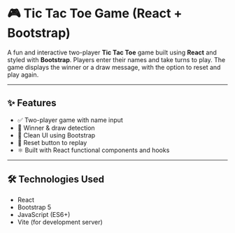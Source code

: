 # 🎮 Tic Tac Toe Game (React + Bootstrap)

A fun and interactive two-player **Tic Tac Toe** game built using **React** and styled with **Bootstrap**. Players enter their names and take turns to play. The game displays the winner or a draw message, with the option to reset and play again.

---

## ✨ Features

- ✅ Two-player game with name input
- 🧠 Winner & draw detection
- 🎨 Clean UI using Bootstrap
- 🔄 Reset button to replay
- ⚛️ Built with React functional components and hooks

---


## 🛠️ Technologies Used

- React
- Bootstrap 5
- JavaScript (ES6+)
- Vite (for development server)


